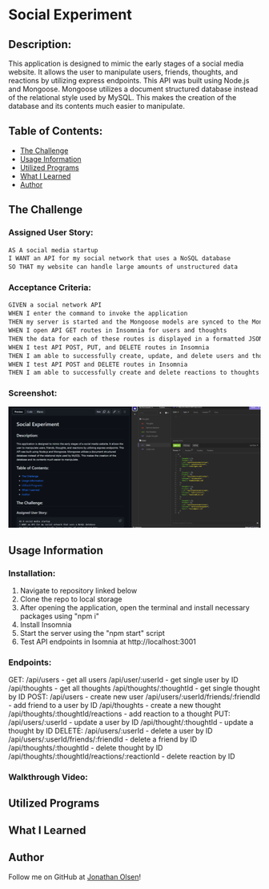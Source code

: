 # Social Experiment

## Description:
This application is designed to mimic the early stages of a social media website. It allows the user to manipulate users, friends, thoughts, and reactions by utilizing express endpoints. This API was built using Node.js and Mongoose. Mongoose utilizes a document structured database instead of the relational style used by MySQL. This makes the creation of the database and its contents much easier to manipulate.

## Table of Contents:
- [The Challenge](#The-Challenge)
- [Usage Information](#Usage-Information)
- [Utilized Programs](#Utilized-Programs)
- [What I Learned](#What-I-Learned)
- [Author](#Author)

## The Challenge

### Assigned User Story:
```md
AS A social media startup
I WANT an API for my social network that uses a NoSQL database
SO THAT my website can handle large amounts of unstructured data
```

### Acceptance Criteria:
```md
GIVEN a social network API
WHEN I enter the command to invoke the application
THEN my server is started and the Mongoose models are synced to the MongoDB database
WHEN I open API GET routes in Insomnia for users and thoughts
THEN the data for each of these routes is displayed in a formatted JSON
WHEN I test API POST, PUT, and DELETE routes in Insomnia
THEN I am able to successfully create, update, and delete users and thoughts in my database
WHEN I test API POST and DELETE routes in Insomnia
THEN I am able to successfully create and delete reactions to thoughts and add and remove friends to a user’s friend list
```

### Screenshot:
![](./Public/Assets/screenshot.png)

## Usage Information

### Installation:
1. Navigate to repository linked below
2. Clone the repo to local storage
3. After opening the application, open the terminal and install necessary packages using "npm i"
4. Install Insomnia
5. Start the server using the "npm start" script
6. Test API endpoints in Isomnia at http://localhost:3001

### Endpoints:
GET:
    /api/users - get all users
    /api/user/:userId - get single user by ID
    /api/thoughts - get all thoughts
    /api/thoughts/:thoughtId - get single thought by ID
POST:
    /api/users - create new user
    /api/users/:userId/friends/:friendId - add friend to a user by ID
    /api/thoughts - create a new thought
    /api/thoughts/:thoughtId/reactions - add reaction to a thought
PUT:
    /api/users/:userId - update a user by ID
    /api/thought/:thoughtId - update a thought by ID
DELETE:
    /api/users/:userId - delete a user by ID
    /api/users/:userId/friends/:friendId - delete a friend by ID
    /api/thoughts/:thoughtId - delete thought by ID
    /api/thoughts/:thoughtId/reactions/:reactionId - delete reaction by ID


### Walkthrough Video:

## Utilized Programs

## What I Learned

## Author
Follow me on GitHub at [Jonathan Olsen](https://github.com/jonathanjjolsen)!

